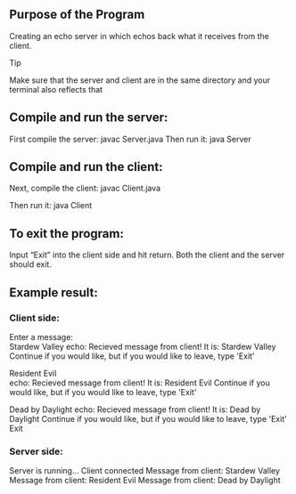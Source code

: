 ## Purpose of the Program 
Creating an echo server in which echos back what it receives from the client.  

> [!TIP]
> Make sure that the server and client are in the same directory and your terminal also reflects that 

## Compile and run the server: 
First compile the server: javac Server.java 
Then run it: java Server 

## Compile and run the client: 
Next, compile the client: javac Client.java 

Then run it: java Client 

## To exit the program: 
Input “Exit” into the client side and hit return. Both the client and the server should exit.  

## Example result: 

### Client side: 
Enter a message:  
Stardew Valley 
echo: Recieved message from client! It is: Stardew Valley 
Continue if you would like, but if you would like to leave, type 'Exit' 

Resident Evil  
echo: Recieved message from client! It is: Resident Evil 
Continue if you would like, but if you would like to leave, type 'Exit' 

Dead by Daylight
echo: Recieved message from client! It is: Dead by Daylight 
Continue if you would like, but if you would like to leave, type 'Exit' 
Exit 

### Server side:  
Server is running... 
Client connected 
Message from client: Stardew Valley 
Message from client: Resident Evil 
Message from client: Dead by Daylight 
